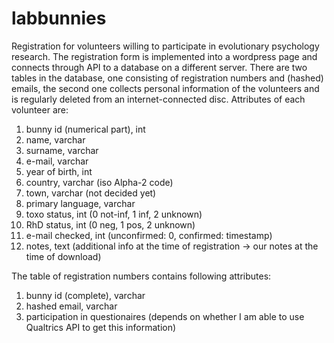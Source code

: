 # labbunnies

Registration for volunteers willing to participate in evolutionary psychology research. The registration form is implemented into a wordpress page and connects through API to a database on a different server. There are two tables in the database, one consisting of registration numbers and (hashed) emails, the second one collects personal information of the volunteers and is regularly deleted from an internet-connected disc. Attributes of each volunteer are:

1. bunny id (numerical part), int
2. name, varchar
3. surname, varchar
4. e-mail, varchar
5. year of birth, int
6. country, varchar (iso Alpha-2 code)
7. town, varchar (not decided yet)
8. primary language, varchar
9. toxo status, int (0 not-inf, 1 inf, 2 unknown)
10. RhD status, int (0 neg, 1 pos, 2 unknown)
11. e-mail checked, int (unconfirmed: 0, confirmed: timestamp)
12. notes, text (additional info at the time of registration -> our notes at the time of download)

The table of registration numbers contains following attributes:

1. bunny id (complete), varchar
2. hashed email, varchar
3. participation in questionaires (depends on whether I am able to use Qualtrics API to get this information)
